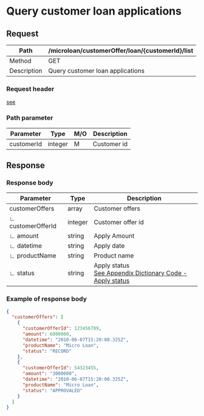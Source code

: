 # Query customer loan applications

## Request

| Path        | /microloan/customerOffer/loan/{customerId}/list |
| ----------- | ----------------------------------------------- |
| Method      | GET                                             |
| Description | Query customer loan applications                |

### Request header

[see](../../header.md)

### Path parameter

| Parameter  | Type    | M/O  | Description |
| ---------- | ------- | ---- | ----------- |
| customerId | integer | M    | Customer id |

## Response

### Response body

| Parameter         | Type    | Description                                                  |
| ----------------- | ------- | ------------------------------------------------------------ |
| customerOffers    | array   | Customer offers                                              |
| ∟ customerOfferId | integer | Customer offer id                                            |
| ∟ amount          | string  | Apply Amount                                                 |
| ∟ datetime        | string  | Apply date                                                   |
| ∟ productName     | string  | Product name                                                 |
| ∟ status          | string  | Apply status<br />[See Appendix Dictionary Code - Apply status](../../appendices/dictionary_code.md) |

### Example of response body

```json
{
  "customerOffers": [
    {
      "customerOfferId": 123456789,
      "amount": 6000000,
      "datetime": "2010-06-07T15:20:00.325Z",
      "productName": "Micro Loan",
      "status": "RECORD"
    },
    {
      "customerOfferId": 54323455,
      "amount": "3000000",
      "datetime": "2010-06-07T15:20:00.325Z",
      "productName": "Micro Loan",
      "status": "APPROVALED"
    }
  ]
}
```
